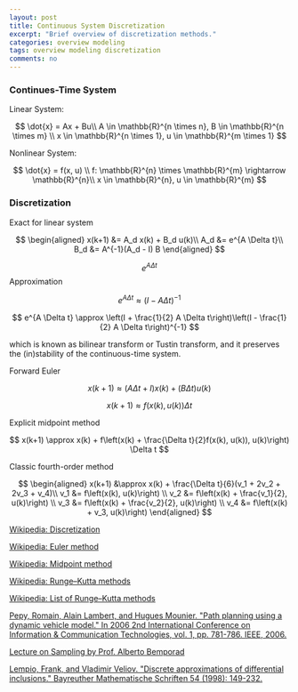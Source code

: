 ```yaml
---
layout: post
title: Continuous System Discretization
excerpt: "Brief overview of discretization methods."
categories: overview modeling
tags: overview modeling discretization
comments: no
---
```


### Continues-Time System

Linear System:

$$
\dot{x} = Ax + Bu\\
A \in \mathbb{R}^{n \times n}, B \in \mathbb{R}^{n \times m} \\
x \in \mathbb{R}^{n \times 1}, u \in \mathbb{R}^{m \times 1}
$$

Nonlinear System:

$$
\dot{x} = f(x, u) \\
f: \mathbb{R}^{n} \times \mathbb{R}^{m} \rightarrow \mathbb{R}^{n}\\
x \in \mathbb{R}^{n}, u \in \mathbb{R}^{m}
$$

### Discretization

Exact for linear system

$$
\begin{aligned}
x(k+1) &= A_d x(k) + B_d u(k)\\
A_d &= e^{A \Delta t}\\
B_d &= A^{-1}(A_d - I) B
\end{aligned}
$$

$$e^{A \Delta t}$$ Approximation

$$
e^{A \Delta t} \approx (I - A \Delta t)^{-1}
$$

$$
e^{A \Delta t} \approx \left(I + \frac{1}{2} A \Delta t\right)\left(I - \frac{1}{2} A \Delta t\right)^{-1}
$$

which is known as bilinear transform or Tustin transform, and it preserves the (in)stability of the continuous-time system.

Forward Euler

$$
x(k+1) \approx (A \Delta t + I) x(k) + (B \Delta t) u(k)
$$

$$
x(k+1) \approx  f(x(k), u(k)) \Delta t
$$

Explicit midpoint method

$$
x(k+1) \approx x(k) + f\left(x(k) + \frac{\Delta t}{2}f(x(k), u(k)), u(k)\right) \Delta t
$$

Classic fourth-order method

$$
\begin{aligned}
x(k+1) &\approx x(k) + \frac{\Delta t}{6}(v_1 + 2v_2 + 2v_3 + v_4)\\
v_1 &= f\left(x(k), u(k)\right) \\
v_2 &= f\left(x(k) + \frac{v_1}{2}, u(k)\right) \\
v_3 &= f\left(x(k) + \frac{v_2}{2}, u(k)\right) \\
v_4 &= f\left(x(k) + v_3, u(k)\right)
\end{aligned}
$$


[Wikipedia: Discretization](https://en.wikipedia.org/wiki/Discretization)

[Wikipedia: Euler method](https://en.wikipedia.org/wiki/Euler_method)

[Wikipedia: Midpoint method](https://en.wikipedia.org/wiki/Midpoint_method)

[Wikipedia: Runge–Kutta methods](https://en.wikipedia.org/wiki/Runge%E2%80%93Kutta_methods)

[Wikipedia: List of Runge–Kutta methods](https://en.wikipedia.org/wiki/List_of_Runge%E2%80%93Kutta_methods)

[Pepy, Romain, Alain Lambert, and Hugues Mounier. "Path planning using a dynamic vehicle model." In 2006 2nd International Conference on Information & Communication Technologies, vol. 1, pp. 781-786. IEEE, 2006.](http://www.cs.cmu.edu/~motionplanning/reading/PlanningforDynamicVeh-1.pdf)

[Lecture on Sampling by Prof. Alberto Bemporad](http://cse.lab.imtlucca.it/~bemporad/teaching/ac/pdf/AC2-03-Sampling.pdf)

[Lempio, Frank, and Vladimir Veliov. "Discrete approximations of differential inclusions." Bayreuther Mathematische Schriften 54 (1998): 149-232.](http://num.math.uni-bayreuth.de/en/publications/1998/lempio_et_al_bms_54_1998/index.html)
